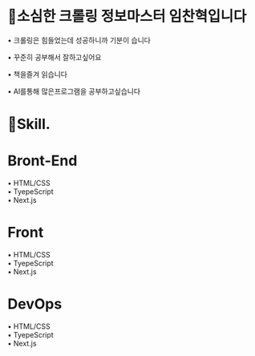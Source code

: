 <h1>🙂소심한 크롤링 정보마스터 임찬혁입니다</h1>

 • 크롤링은 힘들었는데 성공하니까 기분이 습니다 

 • 꾸준히 공부해서 잘하고싶어요

 • 책을즐겨 읽습니다

 • Al를통해 많은프로그램을 공부하고싶습니다



 
<h1>🎉Skill.</h1>

<h1>Bront-End</h1> 
• HTML/CSS
<br>
• TyepeScript
<br>
• Next.js
<br>

<h1>Front</h1>
• HTML/CSS
<br>
• TyepeScript
<br>
• Next.js

<h1>DevOps</h1>
• HTML/CSS
<br>
• TyepeScript
<br>
• Next.js
